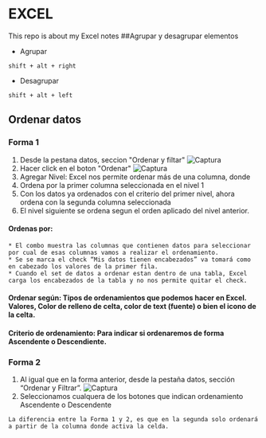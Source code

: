 # EXCEL
This repo is about my Excel notes 
##Agrupar y desagrupar elementos
* Agrupar
```
shift + alt + right
```
* Desagrupar
```
shift + alt + left
```
## Ordenar datos
### Forma 1
1. Desde la pestana datos, seccion "Ordenar y filtar"
   ![Captura](https://static.platzi.com/media/user_upload/Ordenar_1-d660fed6-89c0-4ada-87b4-a301d2003508.jpg)
3. Hacer click en el boton "Ordenar"
   ![Captura](https://static.platzi.com/media/user_upload/Ordenar_2-a5223c61-3fc9-4e71-b453-db0922d770c2.jpg)
4. Agregar Nivel: Excel nos permite ordenar más de una columna, donde
5. Ordena por la primer columna seleccionada en el nivel 1
6. Con los datos ya ordenados con el criterio del primer nivel, ahora ordena con la segunda columna seleccionada
7. El nivel siguiente se ordena segun el orden aplicado del nivel anterior.
#### Ordenas por:
    * El combo muestra las columnas que contienen datos para seleccionar por cual de esas columnas vamos a realizar el ordenamiento.
    * Se se marca el check “Mis datos tienen encabezados” va tomará como en cabezado los valores de la primer fila.
    * Cuando el set de datos a ordenar estan dentro de una tabla, Excel carga los encabezados de la tabla y no nos permite quitar el check.

#### Ordenar según: Tipos de ordenamientos que podemos hacer en Excel. Valores, Color de relleno de celta, color de text (fuente) o bien el icono de la celta.

#### Criterio de ordenamiento: Para indicar si ordenaremos de forma Ascendente o Descendiente.

### Forma 2
1. Al igual que en la forma anterior, desde la pestaña datos, sección “Ordenar y Filtrar”.
![Captura](https://static.platzi.com/media/user_upload/Ordenar_3-9a17b26b-e980-4c8b-9523-f63de7385b06.jpg)
2. Seleccionamos cualquera de los botones que indican ordenamiento Ascendente o Descendente

```
La diferencia entre la Forma 1 y 2, es que en la segunda solo ordenará a partir de la columna donde activa la celda.
```
